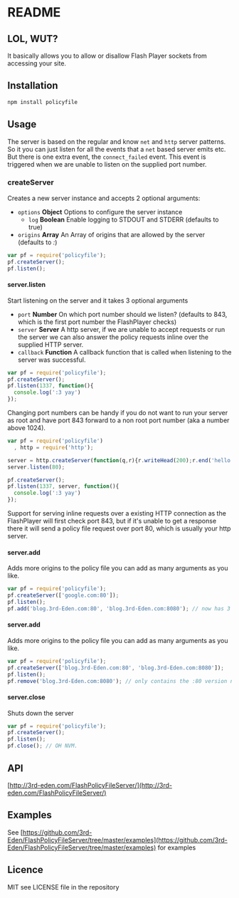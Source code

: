# README

## LOL, WUT?

It basically allows you to allow or disallow Flash Player sockets from accessing your site.

## Installation

```bash
npm install policyfile
```

## Usage

The server is based on the regular and know `net` and `http` server patterns. So it you can just listen for all the events that a `net` based server emits etc. But there is one extra event, the `connect_failed` event. This event is triggered when we are unable to listen on the supplied port number.

### createServer

Creates a new server instance and accepts 2 optional arguments:

* `options` **Object** Options to configure the server instance
  * `log` **Boolean** Enable logging to STDOUT and STDERR \(defaults to true\)
* `origins` **Array** An Array of origins that are allowed by the server \(defaults to _:_\)

```javascript
var pf = require('policyfile');
pf.createServer();
pf.listen();
```

#### server.listen

Start listening on the server and it takes 3 optional arguments

* `port` **Number** On which port number should we listen? \(defaults to 843, which is the first port number the FlashPlayer checks\)
* `server` **Server** A http server, if we are unable to accept requests or run the server we can also answer the policy requests inline over the supplied HTTP server.
* `callback` **Function** A callback function that is called when listening to the server was successful.

```javascript
var pf = require('policyfile');
pf.createServer();
pf.listen(1337, function(){
  console.log(':3 yay')
});
```

Changing port numbers can be handy if you do not want to run your server as root and have port 843 forward to a non root port number \(aka a number above 1024\).

```javascript
var pf = require('policyfile')
  , http = require('http');

server = http.createServer(function(q,r){r.writeHead(200);r.end('hello world')});
server.listen(80);

pf.createServer();
pf.listen(1337, server, function(){
  console.log(':3 yay')
});
```

Support for serving inline requests over a existing HTTP connection as the FlashPlayer will first check port 843, but if it's unable to get a response there it will send a policy file request over port 80, which is usually your http server.

#### server.add

Adds more origins to the policy file you can add as many arguments as you like.

```javascript
var pf = require('policyfile');
pf.createServer(['google.com:80']);
pf.listen();
pf.add('blog.3rd-Eden.com:80', 'blog.3rd-Eden.com:8080'); // now has 3 origins
```

#### server.add

Adds more origins to the policy file you can add as many arguments as you like.

```javascript
var pf = require('policyfile');
pf.createServer(['blog.3rd-Eden.com:80', 'blog.3rd-Eden.com:8080']);
pf.listen();
pf.remove('blog.3rd-Eden.com:8080'); // only contains the :80 version now
```

#### server.close

Shuts down the server

```javascript
var pf = require('policyfile');
pf.createServer();
pf.listen();
pf.close(); // OH NVM.
```

## API

[http://3rd-eden.com/FlashPolicyFileServer/](http://3rd-eden.com/FlashPolicyFileServer/)

## Examples

See [https://github.com/3rd-Eden/FlashPolicyFileServer/tree/master/examples](https://github.com/3rd-Eden/FlashPolicyFileServer/tree/master/examples) for examples

## Licence

MIT see LICENSE file in the repository


